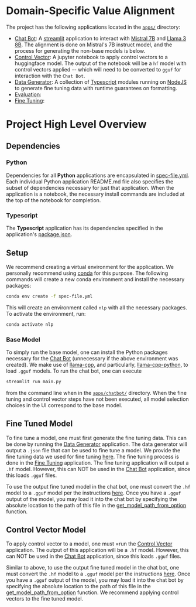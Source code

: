 # Domain-Specific Value Alignment

The project has the following applications located in the [`apps/`](./apps) directory:

- [Chat Bot](./apps/chatbot): A [streamlit](https://streamlit.io/) application to interact with [Mistral 7B](https://huggingface.co/TheBloke/Mistral-7B-v0.1-GGUF) and [Llama 3 8B](https://huggingface.co/lmstudio-community/Meta-Llama-3-8B-Instruct-GGUF). The alignment is done on Mistral's 7B instruct model, and the process for generating the non-base models is below.
- [Control Vector](./apps/control-vectors): A jupyter notebook to apply control vectors to a huggingface model. The output of the notebook will be a `hf` model with control vectors applied -- which will need to be converted to `gguf` for interaction with the `Chat Bot`.
- [Data Generator](./apps/data-generator): A collection of [Typescript](https://www.typescriptlang.org/) modules running on [NodeJS](https://nodejs.org/en) to generate fine tuning data with runtime guarantees on formatting.
- [Evaluation](./apps/evaluation):
- [Fine Tuning](./apps/fine-tuning):

# Project High Level Overview

## Dependencies

### Python

Dependencies for all **Python** applications are encapsulated in [spec-file.yml](./spec-file.yml). Each individual Python application README.md file also specifies the subset of dependencies necessary for just that application. When the application is a notebook, the necessary install commands are included at the top of the notebook for completion.

### Typescript

The **Typescript** application has its dependencies specified in the application's [package.json](./apps/data-generator/package.json).

## Setup

We recommend creating a virtual environment for the application. We personally recommend using [conda](https://docs.conda.io/en/latest/) for this purpose. The following commands will create a new conda environment and install the necessary packages:

```bash
conda env create -f spec-file.yml
```

This will create an environment called `nlp` with all the necessary packages. To activate the environment, run:

```bash
conda activate nlp
```

### Base Model

To simply run the base model, one can install the Python packages necessary for the [Chat Bot](./apps/chatbot/requirements.txt) (unnecessary if the above environment was created). We make use of [llama-cpp](https://github.com/ggerganov/llama.cpp), and particularly, [llama-cpp-python](https://github.com/abetlen/llama-cpp-python), to load `.gguf` models. To run the chat bot, one can execute

```bash
streamlit run main.py
```

from the command line when in the [`apps/chatbot/`](./apps/chatbot) directory. When the fine tuning and control vector steps have not been executed, all model selection choices in the UI correspond to the base model.

## Fine Tuned Model

To fine tune a model, one must first generate the fine tuning data. This can be done by running the [Data Generator](./apps/data-generator) application. The data generator will output a `.json` file that can be used to fine tune a model. We provide the fine tuning data we used for fine tuning [here](./apps/data-generator/src/output-data/). The fine tuning process is done in the [Fine Tuning](./apps/fine-tuning) application. The fine tuning application will output a `.hf` model. However, this can NOT be used in the [Chat Bot](./apps/chatbot) application, since this loads `.gguf` files.

To use the output fine tuned model in the chat bot, one must convert the `.hf` model to a `.gguf` model per the instructions [here](https://github.com/ggerganov/llama.cpp/discussions/2948). Once you have a `.gguf` output of the model, you may load it into the chat bot by specifying the absolute location to the path of this file in the [get_model_path_from_option](./apps/chatbot/setup.py) function.

## Control Vector Model

To apply control vector to a model, one must =run the [Control Vector](./apps/control-vectors) application. The output of this application will be a `.hf` model. However, this can NOT be used in the [Chat Bot](./apps/chatbot) application, since this loads `.gguf` files.

Similar to above, to use the output fine tuned model in the chat bot, one must convert the `.hf` model to a `.gguf` model per the instructions [here](https://github.com/ggerganov/llama.cpp/discussions/2948). Once you have a `.gguf` output of the model, you may load it into the chat bot by specifying the absolute location to the path of this file in the [get_model_path_from_option](./apps/chatbot/setup.py) function. We recommend applying control vectors to the fine tuned model.
